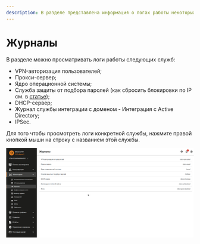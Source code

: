 ```yaml
---
description: В разделе представлена информация о логах работы некоторых служб.
---
```


# Журналы

В разделе можно просматривать логи работы следующих служб:

* VPN-авторизация пользователей;
* Прокси-сервер;
* Ядро операционной системы;
* Служба защиты от подбора паролей \(как сбросить блокировки по IP см. в [статье](../access-rules/fail2ban.md)\);
* DHCP-сервер;
* Журнал службы интеграции с доменом - Интеграция с Active Directory;
* IPSec.

Для того чтобы просмотреть логи конкретной службы, нажмите правой кнопкой мыши на строку с названием этой службы.

![](../../.gitbook/assets/monitor-log.gif)

